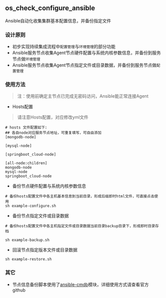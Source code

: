os_check_configure_ansible
---

Ansible自动化收集集群基本配置信息，并备份指定文件

### 设计原则
- 初步实现持续集成流程中`配置管理`与`环境管理`的部分功能
- Ansible服务节点收集Agent节点硬件配置与系统内核参数信息，并备份到服务节点做`环境管理`
- Ansible服务节点收集Agent节点指定文件或目录数据，并备份到服务节点做`配置管理`

### 使用方法

> 注：使用前确定主节点已完成无密码访问，Ansible能正常连接Agent

- Hosts配置
> 请注意Hosts配置，对应修改yml文件

```
# hosts 文件配置如下:
## 各自node对应服务节点地址，可重复填写，可自由添加
[mongodb-node] 

[mysql-node]

[springboot_cloud-node]

[all-node:children]
mongodb-node
mysql-node
springboot_cloud-node
```

- 备份节点硬件配置与系统内核参数信息

```
# 备份hosts配置文件中各主机基本信息到当前目录，形成后缀即时html文件，可直接点击使用
sh example-configure.sh
```

- 备份节点指定文件或目录数据

```
# 备份hosts配置文件中各主机指定文件或目录数据当前目录backup目录下，形成即时目录存档

sh example-backup.sh

```

- 回滚节点指定版本文件或目录数据

```
sh example-restore.sh
```

### 其它
- 节点信息备份脚本使用了[ansible-cmdb](https://github.com/fboender/ansible-cmdb)模块，详细使用方式请查看官方github
